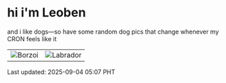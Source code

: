 # hi i'm Leoben

and i like dogs—so have some random dog pics that change whenever my CRON feels like it

|  |  |
|--------|----------|
| ![Borzoi](https://random-dog-vercel.vercel.app/api/random-borzoi?v=1756933646) | ![Labrador](https://random-dog-vercel.vercel.app/api/random-labrador?v=1756933646) |

Last updated: 2025-09-04 05:07 PHT
